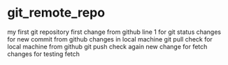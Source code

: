 # git_remote_repo
my first git repository
first change from github
line 1 for git status
changes for new commit from github
changes in local machine
git pull check for local machine from github
git push check again
new change for fetch
changes for testing fetch
